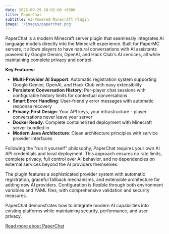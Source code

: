 ```yaml
---
date: 2025-09-29 10:02:00 +0300
title: PaperChat
subtitle: AI-Powered Minecraft Plugin
image: '/images/paperchat.png'
---
```


PaperChat is a modern Minecraft server plugin that seamlessly integrates AI language models directly into the Minecraft experience. Built for PaperMC servers, it allows players to have natural conversations with AI assistants powered by Google Gemini, OpenAI, and Hack Club's AI services, all while maintaining complete privacy and control.

**Key Features:**

- **Multi-Provider AI Support**: Automatic registration system supporting Google Gemini, OpenAI, and Hack Club with easy extensibility
- **Persistent Conversation History**: Per-player chat sessions with configurable history limits for contextual conversations
- **Smart Error Handling**: User-friendly error messages with automatic response recovery
- **Privacy-First Design**: Your API keys, your infrastructure - player conversations never leave your server
- **Docker Ready**: Complete containerized deployment with Minecraft server bundled in
- **Modern Java Architecture**: Clean architecture principles with service provider interfaces

Following the "run it yourself" philosophy, PaperChat requires your own AI API credentials and local deployment. This approach ensures no rate limits, complete privacy, full control over AI behavior, and no dependencies on external services beyond the AI providers themselves.

The plugin features a sophisticated provider system with automatic registration, graceful fallback mechanisms, and extensible architecture for adding new AI providers. Configuration is flexible through both environment variables and YAML files, with comprehensive validation and security measures.

PaperChat demonstrates how to integrate modern AI capabilities into existing platforms while maintaining security, performance, and user privacy.

[Read more about PaperChat](/blog/paperchat)

